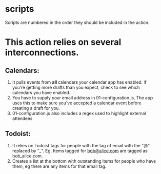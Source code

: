 # scripts
Scripts are numbered in the order they should be included in the action.

# This action relies on several interconnections.   

## Calendars:
1. It pulls events from **all** calendars your calendar app has enabled. If you're getting more drafts than you expect, check to see which calendars you have enabled.
2. You have to supply your email address in 01-configuration.js. The app uses this to make sure you've accepted a calendar event before creating a draft for you.
3. 01-configuration.js also includes a regex used to highlight external attendees 

## Todoist:
1. It relies on Todoist tags for people with the tag of email with the "@" replaced by "_". Eg. Items tagged for bob@alice.com are tagged as bob_alice.com.
2. Creates a list at the bottom with outstanding items for people who have them, eg there are any items for that email tag.

